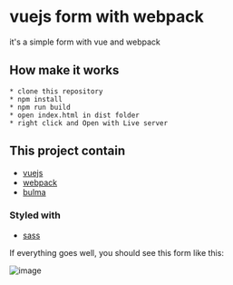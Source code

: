 # vuejs form with webpack
it's a simple form with vue and webpack

## How make it works

```
* clone this repository
* npm install
* npm run build
* open index.html in dist folder
* right click and Open with Live server
```

## This project contain

* [vuejs](https://vuejs.org/)
* [webpack](https://webpack.js.org/)
* [bulma](https://bulma.io/)

### Styled with
* [sass](https://sass-lang.com/)

If everything goes well, you should see this form like this:

![image](http://uupload.ir/files/u19a_screenshot_from_2020-08-24_12-01-46.png)